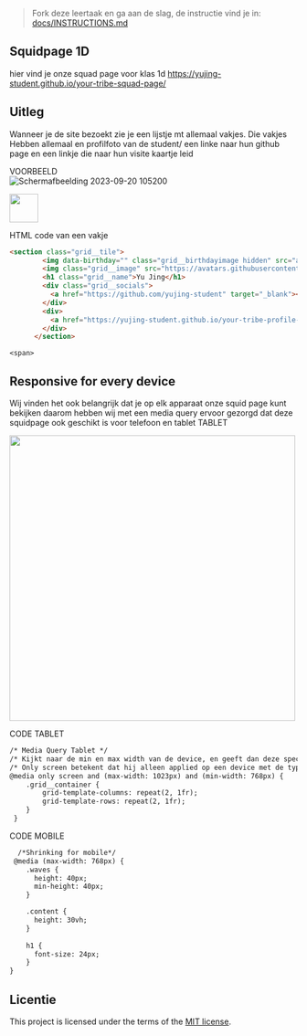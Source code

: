> Fork deze leertaak en ga aan de slag, de instructie vind je in: [docs/INSTRUCTIONS.md](docs/INSTRUCTIONS.md)

## Squidpage 1D

hier vind je onze squad page voor klas 1d
https://yujing-student.github.io/your-tribe-squad-page/

## Uitleg
Wanneer je de site bezoekt zie je een lijstje mt allemaal vakjes.
Die vakjes Hebben allemaal en profilfoto van de student/ een linke naar hun github page en een linkje die naar hun visite kaartje leid

VOORBEELD<br>
![Schermafbeelding 2023-09-20 105200](https://github.com/yujing-student/your-tribe-squad-page/assets/144009667/5e3df269-b735-441a-bd18-c07589363c9a)

<img src="(https://github.com/yujing-student/your-tribe-squad-page/assets/144009667/5e3df269-b735-441a-bd18-c07589363c9a)" width="50px">

HTML code van een vakje

``` html
<section class="grid__tile">
        <img data-birthday="" class="grid__birthdayimage hidden" src="assets/birthday.png" alt="Birthday cake!">
        <img class="grid__image" src="https://avatars.githubusercontent.com/u/100352887?v=4" alt="Github profile picture of Yu Jing.">
        <h1 class="grid__name">Yu Jing</h1>
        <div class="grid__socials">
          <a href="https://github.com/yujing-student" target="_blank"><i class="fa-brands fa-github" alt="Github logo linking to Yu Jing's profile."></i></a>
        </div>
        <div>
          <a href="https://yujing-student.github.io/your-tribe-profile-card/" target="_blank"><img src="assets/emojibutton.png" class="grid__profilecard" alt="Button shaped like a pointing finger, linking to Yu Jing's profile card."></a>
        </div>
      </section>
```

```<span>```

## Responsive for every device
Wij vinden het ook belangrijk dat je op elk apparaat onze squid page kunt bekijken daarom hebben wij met een media query ervoor gezorgd dat deze squidpage ook geschikt is voor telefoon en tablet
TABLET

<img src="(https://github.com/yujing-student/your-tribe-squad-page/assets/144009667/28d708a5-100c-4365-9908-89726302b333)" width="500px">


CODE TABLET

``` html
/* Media Query Tablet */
/* Kijkt naar de min en max width van de device, en geeft dan deze specifieke properties mee */
/* Only screen betekent dat hij alleen applied op een device met de type 'screen' en niet naar een andere type, bijv. print. */
@media only screen and (max-width: 1023px) and (min-width: 768px) {
    .grid__container {
        grid-template-columns: repeat(2, 1fr);
        grid-template-rows: repeat(2, 1fr);
    }
 }
```

CODE MOBILE

``` html
  /*Shrinking for mobile*/
 @media (max-width: 768px) {
    .waves {
      height: 40px;
      min-height: 40px;
    }

    .content {
      height: 30vh;
    }
    
    h1 {
      font-size: 24px;
    }
}
```
## Licentie

This project is licensed under the terms of the [MIT license](./LICENSE).



